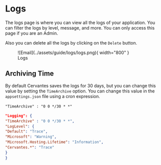 # Logs

The logs page is where you can view all the logs of your application. You can filter the logs by level, message, and more.
You can only access this page if you are an Admin.

Also you can delete all the logs by clicking on the `Delete` button.

<figure markdown>
  ![Email](../assets/guide/logs/logs.png){ width="800" }
  <figcaption>Logs</figcaption>
</figure>

## Archiving Time

By default Cervantes saves the logs for 30 days, but you can change this value by setting the `TimeArchive` option. You can change this value in the `appsettings.json` file using a cron expression.

`"TimeArchive" : "0 0 */30 * *"`

```json
"Logging": {
"TimeArchive" : "0 0 */30 * *",
"LogLevel": {
"Default": "Trace",
"Microsoft": "Warning",
"Microsoft.Hosting.Lifetime": "Information",
"Cervantes.*": "Trace"
}
}
```